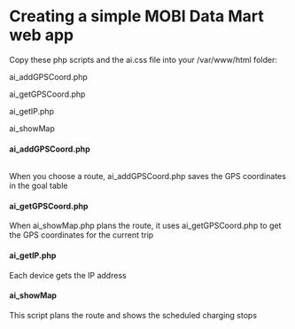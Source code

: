 <h1>Creating a simple MOBI Data Mart web app</h1>

Copy these php scripts and the ai.css file into your /var/www/html folder:

ai_addGPSCoord.php

ai_getGPSCoord.php

ai_getIP.php

ai_showMap


<h4>ai_addGPSCoord.php</h4>

<img src="">

When you choose a route, ai_addGPSCoord.php saves the GPS coordinates in the goal table

<h4>ai_getGPSCoord.php</h4>

When ai_showMap.php plans the route, it uses ai_getGPSCoord.php to get the GPS coordinates for the current trip

<h4>ai_getIP.php</h4>

Each device gets the IP address

<h4>ai_showMap</h4>

This script plans the route and shows the scheduled charging stops

